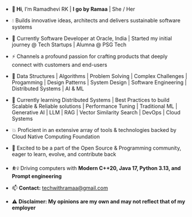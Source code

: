 - **🐼 Hi**, I’m Ramadhevi RK | **I go by Ramaa** | She / Her
- 💧 Builds innovative ideas, architects and delivers sustainable software systems
- 📌 Currently Software Developer at Oracle, India | Started my initial journey @ Tech Startups | Alumna @ PSG Tech 
- ⚡ Channels a profound passion for crafting products that deeply connect with customers and end-users
- 🌼 Data Structures | Algorithms | Problem Solving | Complex Challenges |
     Progamming | Design Patterns | System Design | Software Engineering | Distributed Systems | AI & ML
  
- 🌱 Currently learning Distributed Systems | Best Practices to build Scalable & Reliable solutions | Performance Tuning |
      Traditional ML | Generative AI | LLM | RAG | Vector Similarity Search | DevOps | Cloud Systems

- 💥 Proficient in an extensive array of tools & technologies backed by Cloud Native Computing Foundation 

- 💚 Excited to be a part of the Open Source & Programming community, eager to learn, evolve, and contribute back
  
- ⛹️‍♀️ Driving computers with **Modern C++20, Java 17, Python 3.13, and Prompt engineering**
  
- 📫 **Contact:** techwithramaa@gmail.com
  
- ⚠️ **Disclaimer: My opinions are my own and may not reflect that of my employer**

<!---
EngineeringWithRamaa/EngineeringWithRamaa is a ✨ special ✨ repository because its `README.md` (this file) appears on your GitHub profile.
You can click the Preview link to take a look at your changes.
--->

